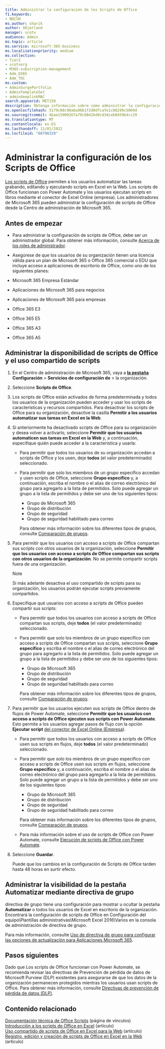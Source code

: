 ```yaml
---
title: Administrar la configuración de los Scripts de Office
f1.keywords:
- NOCSH
ms.author: sharik
author: SKjerland
manager: scotv
audience: Admin
ms.topic: article
ms.service: microsoft-365-business
ms.localizationpriority: medium
ms.collection:
- Tier2
- scotvorg
- M365-subscription-management
- Adm_O365
- Adm_TOC
ms.custom:
- AdminSurgePortfolio
- AdminTemplateSet
- admindeeplinkMAC
search.appverid: MET150
description: Obtenga información sobre cómo administrar la configuración de scripts de Office para los usuarios de su organización.
ms.openlocfilehash: 5179c88c90a6a96b1f2d0dfcafe1c06299c5069d
ms.sourcegitcommit: 4bae15909267a70c8842bd0cd3dceb8459b4cc29
ms.translationtype: MT
ms.contentlocale: es-ES
ms.lasthandoff: 11/01/2022
ms.locfileid: "68798329"
---
```

# <a name="manage-office-scripts-settings"></a>Administrar la configuración de los Scripts de Office

[Los scripts de Office](/office/dev/scripts) permiten a los usuarios automatizar las tareas grabando, editando y ejecutando scripts en Excel en la Web. Los scripts de Office funcionan con Power Automate y los usuarios ejecutan scripts en libros mediante el conector de Excel Online (empresa). Los administradores de Microsoft 365 pueden administrar la configuración de scripts de Office desde la Centro de administración de Microsoft 365.

## <a name="before-you-begin"></a>Antes de empezar

- Para administrar la configuración de scripts de Office, debe ser un administrador global. Para obtener más información, consulte [Acerca de los roles de administrador](../add-users/about-admin-roles.md).

- Asegúrese de que los usuarios de su organización tienen una licencia válida para un plan de Microsoft 365 o Office 365 comercial o EDU que incluye acceso a aplicaciones de escritorio de Office, como uno de los siguientes planes:

- Microsoft 365 Empresa Estándar
- Aplicaciones de Microsoft 365 para negocios
- Aplicaciones de Microsoft 365 para empresas
- Office 365 E3
- Office 365 E5
- Office 365 A3
- Office 365 A5

## <a name="manage-availability-of-office-scripts-and-sharing-of-scripts"></a>Administrar la disponibilidad de scripts de Office y el uso compartido de scripts

1. En el Centro de administración de Microsoft 365, vaya a **[la pestaña](https://go.microsoft.com/fwlink/p/?linkid=2053743)** **Configuración** \> **Servicios de configuración de** \> la organización.

2. Seleccione **Scripts de Office**.

3. Los scripts de Office están activados de forma predeterminada y todos los usuarios de la organización pueden acceder y usar los scripts de características y recursos compartidos. Para desactivar los scripts de Office para su organización, desactive la casilla **Permitir a los usuarios automatizar sus tareas en Excel en la Web**.

4. Si anteriormente ha desactivado scripts de Office para su organización y desea volver a activarlo, seleccione **Permitir que los usuarios automaticen sus tareas en Excel en la Web** y, a continuación, especifique quién puede acceder a la característica y usarla:

    - Para permitir que todos los usuarios de su organización accedan a scripts de Office y los usen, deje **todos** (el valor predeterminado) seleccionado.

    - Para permitir que solo los miembros de un grupo específico accedan y usen scripts de Office, seleccione **Grupo específico** y, a continuación, escriba el nombre o el alias de correo electrónico del grupo para agregarlo a la lista de permitidos. Solo puede agregar un grupo a la lista de permitidos y debe ser uno de los siguientes tipos:
        - Grupo de Microsoft 365
        - Grupo de distribución
        - Grupo de seguridad
        - Grupo de seguridad habilitado para correo

        Para obtener más información sobre los diferentes tipos de grupos, consulte [Comparación de grupos](../create-groups/compare-groups.md).

5. Para permitir que los usuarios con acceso a scripts de Office compartan sus scripts con otros usuarios de la organización, seleccione **Permitir que los usuarios con acceso a scripts de Office compartan sus scripts con otros usuarios de la organización**. No se permite compartir scripts fuera de una organización.

    > [!NOTE]
    > Si más adelante desactiva el uso compartido de scripts para su organización, los usuarios podrán ejecutar scripts previamente compartidos.

6. Especifique qué usuarios con acceso a scripts de Office pueden compartir sus scripts:

    - Para permitir que todos los usuarios con acceso a scripts de Office compartan sus scripts, deje **todos** (el valor predeterminado) seleccionado.

    - Para permitir que solo los miembros de un grupo específico con acceso a scripts de Office compartan sus scripts, seleccione **Grupo específico** y escriba el nombre o el alias de correo electrónico del grupo para agregarlo a la lista de permitidos. Solo puede agregar un grupo a la lista de permitidos y debe ser uno de los siguientes tipos:
        - Grupo de Microsoft 365
        - Grupo de distribución
        - Grupo de seguridad
        - Grupo de seguridad habilitado para correo

        Para obtener más información sobre los diferentes tipos de grupos, consulte [Comparación de grupos](../create-groups/compare-groups.md).

7. Para permitir que los usuarios ejecuten sus scripts de Office dentro de flujos de Power Automate, seleccione **Permitir que los usuarios con acceso a scripts de Office ejecuten sus scripts con Power Automate**. Esto permite a los usuarios agregar pasos de flujo con la opción **Ejecutar script** [del conector de Excel Online (Empresa](/connectors/excelonlinebusiness)).

    - Para permitir que todos los usuarios con acceso a scripts de Office usen sus scripts en flujos, deje **todos** (el valor predeterminado) seleccionado.

    - Para permitir que solo los miembros de un grupo específico con acceso a scripts de Office usen sus scripts en flujos, seleccione **Grupo específico** y, a continuación, escriba el nombre o el alias de correo electrónico del grupo para agregarlo a la lista de permitidos. Solo puede agregar un grupo a la lista de permitidos y debe ser uno de los siguientes tipos:
        - Grupo de Microsoft 365
        - Grupo de distribución
        - Grupo de seguridad
        - Grupo de seguridad habilitado para correo

        Para obtener más información sobre los diferentes tipos de grupos, consulte [Comparación de grupos](../create-groups/compare-groups.md).

    - Para más información sobre el uso de scripts de Office con Power Automate, consulte [Ejecución de scripts de Office con Power Automate](/office/dev/scripts/develop/power-automate-integration).

8. Seleccione **Guardar**.

    Puede que los cambios en la configuración de Scripts de Office tarden hasta 48 horas en surtir efecto.

## <a name="manage-visibility-of-the-automate-tab-by-using-group-policy"></a>Administrar la visibilidad de la pestaña Automatizar mediante directiva de grupo

directiva de grupo tiene una configuración para mostrar u ocultar la pestaña **Automatizar** o todos los usuarios de Excel en escritorio de la organización. Encontrará la configuración de scripts de Office en Configuración del equipo\Plantillas administrativas\Microsoft Excel 2016\Varios en la consola de administración de directiva de grupo.

Para más información, consulte [Uso de directiva de grupo para configurar las opciones de actualización para Aplicaciones Microsoft 365](/deployoffice/configure-update-settings-microsoft-365-apps#use-group-policy-to-configure-update-settings-for-microsoft-365-apps).

## <a name="next-steps"></a>Pasos siguientes

Dado que Los scripts de Office funcionan con Power Automate, se recomienda revisar las directivas de Prevención de pérdida de datos de Microsoft Purview (DLP) existentes para asegurarse de que los datos de la organización permanecen protegidos mientras los usuarios usan scripts de Office. Para obtener más información, consulte [Directivas de prevención de pérdida de datos (DLP)](/power-automate/prevent-data-loss).

## <a name="related-content"></a>Contenido relacionado

[Documentación técnica de Office Scripts](/office/dev/scripts/) (página de vínculos)\
[Introducción a los scripts de Office en Excel](https://support.microsoft.com/office/9fbe283d-adb8-4f13-a75b-a81c6baf163a) (artículo)\
[Uso compartido de scripts de Office en Excel para la Web](https://support.microsoft.com/office/226eddbc-3a44-4540-acfe-fccda3d1122b) (artículo)\
[Registro, edición y creación de scripts de Office en Excel en la Web](/office/dev/scripts/tutorials/excel-tutorial) (artículo)
